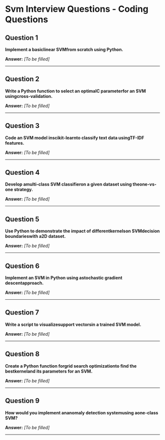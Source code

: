 # Svm Interview Questions - Coding Questions

## Question 1

**Implement a basiclinear SVMfrom scratch using Python.**

**Answer:** _[To be filled]_

---

## Question 2

**Write a Python function to select an optimalC parameterfor an SVM usingcross-validation.**

**Answer:** _[To be filled]_

---

## Question 3

**Code an SVM model inscikit-learnto classify text data usingTF-IDF features.**

**Answer:** _[To be filled]_

---

## Question 4

**Develop amulti-class SVM classifieron a given dataset using theone-vs-one strategy.**

**Answer:** _[To be filled]_

---

## Question 5

**Use Python to demonstrate the impact of differentkernelson SVMdecision boundarieswith a2D dataset.**

**Answer:** _[To be filled]_

---

## Question 6

**Implement an SVM in Python using astochastic gradient descentapproach.**

**Answer:** _[To be filled]_

---

## Question 7

**Write a script to visualizesupport vectorsin a trained SVM model.**

**Answer:** _[To be filled]_

---

## Question 8

**Create a Python function forgrid search optimizationto find the bestkerneland its parameters for an SVM.**

**Answer:** _[To be filled]_

---

## Question 9

**How would you implement ananomaly detection systemusing aone-class SVM?**

**Answer:** _[To be filled]_

---

